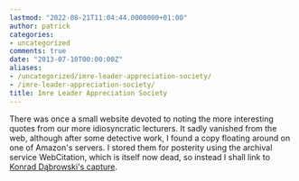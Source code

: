 ```yaml
---
lastmod: "2022-08-21T11:04:44.0000000+01:00"
author: patrick
categories:
- uncategorized
comments: true
date: "2013-07-10T00:00:00Z"
aliases:
- /uncategorized/imre-leader-appreciation-society/
- /imre-leader-appreciation-society/
title: Imre Leader Appreciation Society
---
```

There was once a small website devoted to noting the more interesting quotes from our more idiosyncratic lecturers.
It sadly vanished from the web, although after some detective work, I found a copy floating around on one of Amazon's servers.
I stored them for posterity using the archival service WebCitation, which is itself now dead, so instead I shall link to [Konrad Dąbrowski's capture](https://www.konraddabrowski.co.uk/ilas/index.html).
